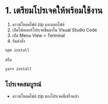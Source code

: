 
# 1. เตรียมโปรเจคให้พร้อมใช้งาน

1. ดาวน์โหลดไฟล์ zip และแตกไฟล์
2. เปิดโฟลเดอร์โปรเจคขึ้นมาใน Visual Studio Code
3. เปิด Menu View > Terminal
4. รันคำสั่ง 

```bash
npm install
```

หรือ 

```bash
yarn install 
```

## โปรเจคสมบูรณ์

- ดาวน์โหลดไฟล์ zip ของโปรเจคที่เสร็จแล้ว
